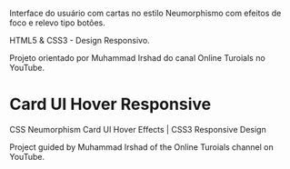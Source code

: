 Interface do usuário com cartas no estilo Neumorphismo com efeitos de foco e relevo tipo botões. 

HTML5 & CSS3 - Design Responsivo.

Projeto orientado por Muhammad Irshad do canal Online Turoials no YouTube.

# Card UI Hover Responsive
 CSS Neumorphism Card UI Hover Effects | CSS3 Responsive Design

Project guided by Muhammad Irshad of the Online Turoials channel on YouTube.
